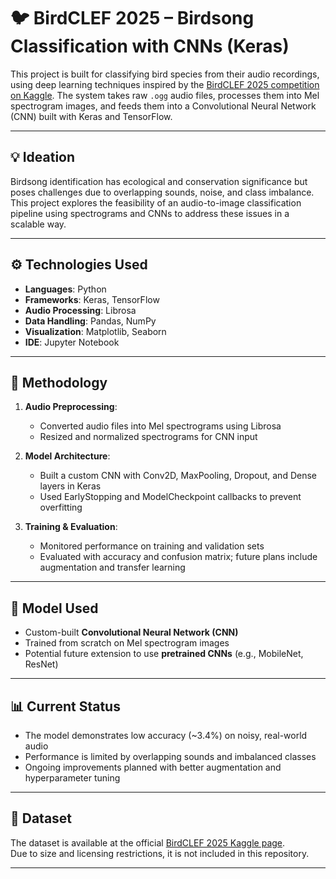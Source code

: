 # 🐦 BirdCLEF 2025 – Birdsong Classification with CNNs (Keras)

This project is built for classifying bird species from their audio recordings, using deep learning techniques inspired by the [BirdCLEF 2025 competition on Kaggle](https://www.kaggle.com/competitions/birdclef-2025/data). The system takes raw `.ogg` audio files, processes them into Mel spectrogram images, and feeds them into a Convolutional Neural Network (CNN) built with Keras and TensorFlow.

---

## 💡 Ideation
Birdsong identification has ecological and conservation significance but poses challenges due to overlapping sounds, noise, and class imbalance. This project explores the feasibility of an audio-to-image classification pipeline using spectrograms and CNNs to address these issues in a scalable way.

---

## ⚙️ Technologies Used
- **Languages**: Python
- **Frameworks**: Keras, TensorFlow
- **Audio Processing**: Librosa
- **Data Handling**: Pandas, NumPy
- **Visualization**: Matplotlib, Seaborn
- **IDE**: Jupyter Notebook

---

## 🧪 Methodology
1. **Audio Preprocessing**:  
   - Converted audio files into Mel spectrograms using Librosa  
   - Resized and normalized spectrograms for CNN input

2. **Model Architecture**:  
   - Built a custom CNN with Conv2D, MaxPooling, Dropout, and Dense layers in Keras  
   - Used EarlyStopping and ModelCheckpoint callbacks to prevent overfitting

3. **Training & Evaluation**:  
   - Monitored performance on training and validation sets  
   - Evaluated with accuracy and confusion matrix; future plans include augmentation and transfer learning

---

## 🧠 Model Used
- Custom-built **Convolutional Neural Network (CNN)**  
- Trained from scratch on Mel spectrogram images  
- Potential future extension to use **pretrained CNNs** (e.g., MobileNet, ResNet)

---

## 📊 Current Status
- The model demonstrates low accuracy (~3.4%) on noisy, real-world audio
- Performance is limited by overlapping sounds and imbalanced classes
- Ongoing improvements planned with better augmentation and hyperparameter tuning

---

## 📁 Dataset

The dataset is available at the official [BirdCLEF 2025 Kaggle page](https://www.kaggle.com/competitions/birdclef-2025/data).  
Due to size and licensing restrictions, it is not included in this repository.  

---


